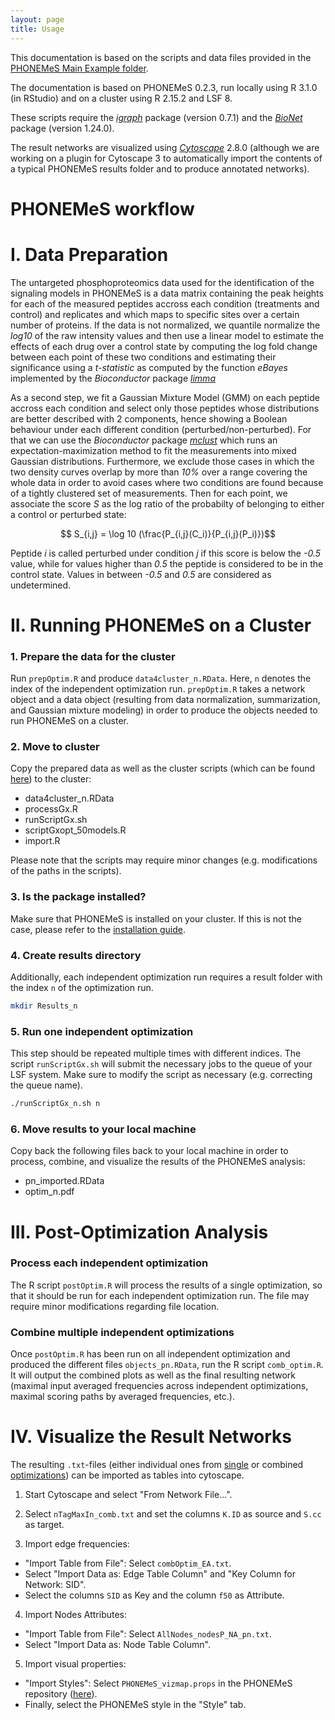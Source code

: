 ```yaml
---
layout: page
title: Usage
---
```


This documentation is based on the scripts and data files provided in the [PHONEMeS Main Example folder](https://github.com/saezlab/PHONEMeS/tree/master/Example/Example_MainData).

The documentation is based on PHONEMeS 0.2.3, run locally using R 3.1.0 (in RStudio) and on a cluster using R 2.15.2 and LSF 8. 

These scripts require the *[igraph](http://igraph.org/r/)* package (version 0.7.1) and the *[BioNet](https://www.bioconductor.org/packages/release/bioc/html/BioNet.html)* package (version 1.24.0). 

The result networks are visualized using *[Cytoscape](http://www.cytoscape.org/)* 2.8.0 (although we are working on a plugin for Cytoscape 3 to automatically import the contents of a typical PHONEMeS results folder and to produce annotated networks).

# PHONEMeS workflow

# I. Data Preparation

The untargeted phosphoproteomics data used for the identification of the signaling models in PHONEMeS is a data matrix containing the peak heights for each of the measured peptides accross each condition (treatments and control) and replicates and which maps to specific sites over a certain number of proteins. If the data is not normalized, we quantile normalize the *log10* of the raw intensity values and then use a linear model to estimate the effects of each drug over a control state by computing the log fold change between each point of these two conditions and estimating their significance using a *t-statistic* as computed by the function *eBayes* implemented by the *Bioconductor* package *[limma](http://www.bioconductor.org/packages/2.12/bioc/html/limma.html)*

As a second step, we fit a Gaussian Mixture Model (GMM) on each peptide accross each condition and select only those peptides whose distributions are better described with 2 components, hence showing a Boolean behaviour under each different condition (perturbed/non-perturbed). For that we can use the *Bioconductor* package *[mclust](http://www.stat.washington.edu/mclust/)* which runs an expectation-maximization method to fit the measurements into mixed Gaussian distributions. Furthermore, we exclude those cases in which the two density curves overlap by more than *10%* over a range covering the whole data in order to avoid cases where two conditions are found because of a tightly clustered set of measurements. Then for each point, we associate the score *S* as the log ratio of the probabilty of belonging to either a control or perturbed state:

$$ S_{i,j} = \log 10 (\frac{P_{i,j}(C_i)}{P_{i,j}(P_i)})$$


Peptide *i* is called perturbed under condition *j* if this score is below the *-0.5* value, while for values higher than *0.5* the peptide is considered to be in the control state. Values in between *-0.5* and *0.5* are considered as undetermined.


# II. Running PHONEMeS on a Cluster

### 1. Prepare the data for the cluster

Run `prepOptim.R` and produce `data4cluster_n.RData`. Here, `n` denotes the index of the independent optimization run.
`prepOptim.R` takes a network object and a data object (resulting from data normalization, summarization, and Gaussian mixture modeling) in order to produce the objects needed to run PHONEMeS on a cluster.

### 2. Move to cluster

Copy the prepared data as well as the cluster scripts (which can be found [here](https://github.com/saezlab/PHONEMeS/tree/master/Example/cluster_scripts)) to the cluster:

 * data4cluster_n.RData
 * processGx.R
 * runScriptGx.sh
 * scriptGxopt_50models.R
 * import.R
 
Please note that the scripts may require minor changes (e.g. modifications of the paths in the scripts).

### 3. Is the package installed?

Make sure that PHONEMeS is installed on your cluster. If this is not the case, please refer to the [installation guide](/PHONEMeS/1_installation/).

### 4. Create results directory

Additionally, each independent optimization run requires a result folder with the index `n` of the optimization run.

```bash
mkdir Results_n
```

### 5. Run one independent optimization

This step should be repeated multiple times with different indices. The script `runScriptGx.sh` will submit the necessary jobs to the queue of your LSF system. Make sure to modify the script as necessary (e.g. correcting the queue name).

```bash
./runScriptGx_n.sh n
```

### 6. Move results to your local machine

Copy back the following files back to your local machine in order to process, combine, and visualize the results of the PHONEMeS analysis:

 * pn_imported.RData
 * optim_n.pdf

# III. Post-Optimization Analysis

### Process each independent optimization

The R script `postOptim.R` will process the results of a single optimization, so that it should be run for each independent optimization run. The file may require minor modifications regarding file location.

### Combine multiple independent optimizations

Once `postOptim.R` has been run on all independent optimization and produced the different files `objects_pn.RData`, run the R script `comb_optim.R`. It will output the combined plots as well as the final resulting network (maximal input averaged frequencies across independent optimizations, maximal scoring paths by averaged frequencies, etc.).

# IV. Visualize the Result Networks

The resulting `.txt`-files (either individual ones from [single](#process-each-independent-optimization) or combined [optimizations](#combine-multiple-independent-optimizations)) can be imported as tables into cytoscape.

1. Start Cytoscape and select "From Network File...".

2. Select `nTagMaxIn_comb.txt` and set the columns `K.ID` as source and `S.cc` as target.

3. Import edge frequencies: 
  * "Import Table from File": Select `combOptim_EA.txt`. 
  * Select "Import Data as: Edge Table Column" and "Key Column for Network: SID". 
  * Select the columns `SID` as Key and the column `f50` as Attribute.

4. Import Nodes Attributes:
  * "Import Table from File": Select `AllNodes_nodesP_NA_pn.txt`. 
  * Select "Import Data as: Node Table Column".

5. Import visual properties:
  * "Import Styles": Select `PHONEMeS_vizmap.props` in the PHONEMeS repository ([here](https://github.com/saezlab/PHONEMeS/tree/master/Example)).
  * Finally, select the PHONEMeS style in the "Style" tab.
